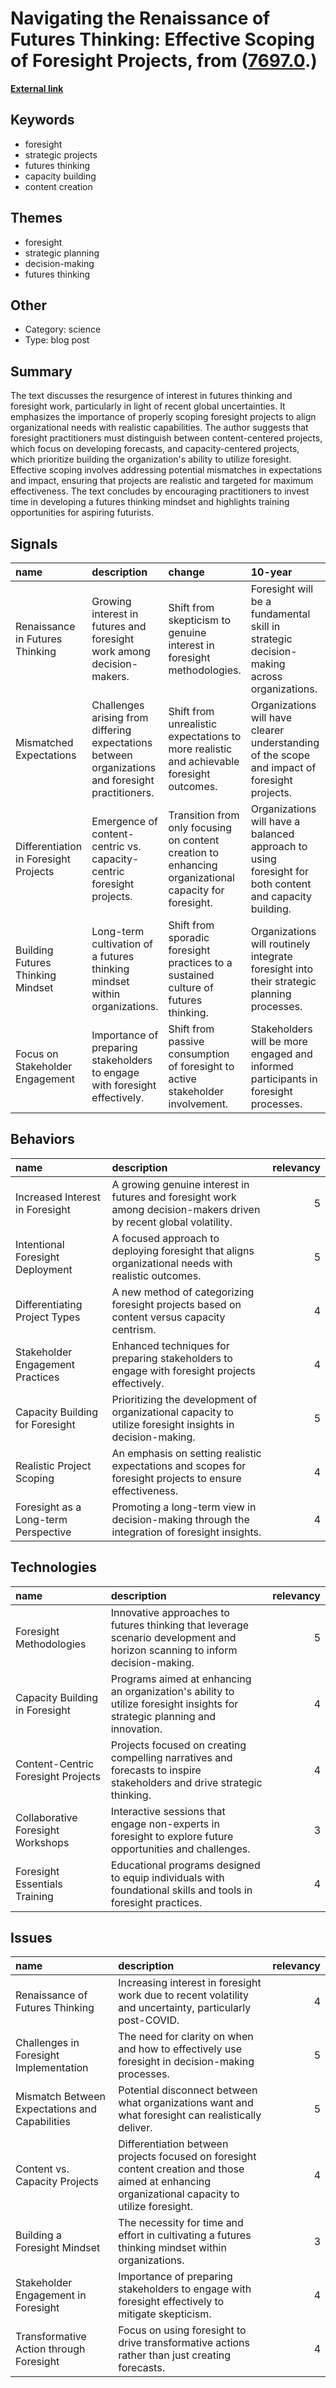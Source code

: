 # __Navigating the Renaissance of Futures Thinking: Effective Scoping of Foresight Projects__, from ([7697.0](https://kghosh.substack.com/p/7697.0).)

__[External link](https://www.iftf.org/insights/content-or-capacity-scoping-futures-projects/)__



## Keywords

* foresight
* strategic projects
* futures thinking
* capacity building
* content creation

## Themes

* foresight
* strategic planning
* decision-making
* futures thinking

## Other

* Category: science
* Type: blog post

## Summary

The text discusses the resurgence of interest in futures thinking and foresight work, particularly in light of recent global uncertainties. It emphasizes the importance of properly scoping foresight projects to align organizational needs with realistic capabilities. The author suggests that foresight practitioners must distinguish between content-centered projects, which focus on developing forecasts, and capacity-centered projects, which prioritize building the organization's ability to utilize foresight. Effective scoping involves addressing potential mismatches in expectations and impact, ensuring that projects are realistic and targeted for maximum effectiveness. The text concludes by encouraging practitioners to invest time in developing a futures thinking mindset and highlights training opportunities for aspiring futurists.

## Signals

| name                                  | description                                                                                       | change                                                                                                | 10-year                                                                                                | driving-force                                                                                            |   relevancy |
|:--------------------------------------|:--------------------------------------------------------------------------------------------------|:------------------------------------------------------------------------------------------------------|:-------------------------------------------------------------------------------------------------------|:---------------------------------------------------------------------------------------------------------|------------:|
| Renaissance in Futures Thinking       | Growing interest in futures and foresight work among decision-makers.                             | Shift from skepticism to genuine interest in foresight methodologies.                                 | Foresight will be a fundamental skill in strategic decision-making across organizations.               | Increased volatility and uncertainty in the world prompting organizations to seek better planning tools. |           4 |
| Mismatched Expectations               | Challenges arising from differing expectations between organizations and foresight practitioners. | Shift from unrealistic expectations to more realistic and achievable foresight outcomes.              | Organizations will have clearer understanding of the scope and impact of foresight projects.           | Need for effective foresight to guide strategic decisions in uncertain environments.                     |           5 |
| Differentiation in Foresight Projects | Emergence of content-centric vs. capacity-centric foresight projects.                             | Transition from only focusing on content creation to enhancing organizational capacity for foresight. | Organizations will have a balanced approach to using foresight for both content and capacity building. | Recognition that foresight is not just about producing content but also about fostering skills.          |           4 |
| Building Futures Thinking Mindset     | Long-term cultivation of a futures thinking mindset within organizations.                         | Shift from sporadic foresight practices to a sustained culture of futures thinking.                   | Organizations will routinely integrate foresight into their strategic planning processes.              | Desire for long-term adaptability and resilience in changing landscapes.                                 |           5 |
| Focus on Stakeholder Engagement       | Importance of preparing stakeholders to engage with foresight effectively.                        | Shift from passive consumption of foresight to active stakeholder involvement.                        | Stakeholders will be more engaged and informed participants in foresight processes.                    | Need for collective exploration and shared understanding in decision-making.                             |           3 |

## Behaviors

| name                                 | description                                                                                                        |   relevancy |
|:-------------------------------------|:-------------------------------------------------------------------------------------------------------------------|------------:|
| Increased Interest in Foresight      | A growing genuine interest in futures and foresight work among decision-makers driven by recent global volatility. |           5 |
| Intentional Foresight Deployment     | A focused approach to deploying foresight that aligns organizational needs with realistic outcomes.                |           5 |
| Differentiating Project Types        | A new method of categorizing foresight projects based on content versus capacity centrism.                         |           4 |
| Stakeholder Engagement Practices     | Enhanced techniques for preparing stakeholders to engage with foresight projects effectively.                      |           4 |
| Capacity Building for Foresight      | Prioritizing the development of organizational capacity to utilize foresight insights in decision-making.          |           5 |
| Realistic Project Scoping            | An emphasis on setting realistic expectations and scopes for foresight projects to ensure effectiveness.           |           4 |
| Foresight as a Long-term Perspective | Promoting a long-term view in decision-making through the integration of foresight insights.                       |           4 |

## Technologies

| name                               | description                                                                                                                  |   relevancy |
|:-----------------------------------|:-----------------------------------------------------------------------------------------------------------------------------|------------:|
| Foresight Methodologies            | Innovative approaches to futures thinking that leverage scenario development and horizon scanning to inform decision-making. |           5 |
| Capacity Building in Foresight     | Programs aimed at enhancing an organization's ability to utilize foresight insights for strategic planning and innovation.   |           4 |
| Content-Centric Foresight Projects | Projects focused on creating compelling narratives and forecasts to inspire stakeholders and drive strategic thinking.       |           4 |
| Collaborative Foresight Workshops  | Interactive sessions that engage non-experts in foresight to explore future opportunities and challenges.                    |           3 |
| Foresight Essentials Training      | Educational programs designed to equip individuals with foundational skills and tools in foresight practices.                |           4 |

## Issues

| name                                           | description                                                                                                                                       |   relevancy |
|:-----------------------------------------------|:--------------------------------------------------------------------------------------------------------------------------------------------------|------------:|
| Renaissance of Futures Thinking                | Increasing interest in foresight work due to recent volatility and uncertainty, particularly post-COVID.                                          |           4 |
| Challenges in Foresight Implementation         | The need for clarity on when and how to effectively use foresight in decision-making processes.                                                   |           5 |
| Mismatch Between Expectations and Capabilities | Potential disconnect between what organizations want and what foresight can realistically deliver.                                                |           5 |
| Content vs. Capacity Projects                  | Differentiation between projects focused on foresight content creation and those aimed at enhancing organizational capacity to utilize foresight. |           4 |
| Building a Foresight Mindset                   | The necessity for time and effort in cultivating a futures thinking mindset within organizations.                                                 |           3 |
| Stakeholder Engagement in Foresight            | Importance of preparing stakeholders to engage with foresight effectively to mitigate skepticism.                                                 |           4 |
| Transformative Action through Foresight        | Focus on using foresight to drive transformative actions rather than just creating forecasts.                                                     |           4 |